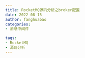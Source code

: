 ```yaml
---
title: RocketMQ源码分析之broker配置
date: 2022-08-15
author: fanghuabao
categories:
- 消息中间件

tags:
- RocketMQ
- 源码分析
---
```



